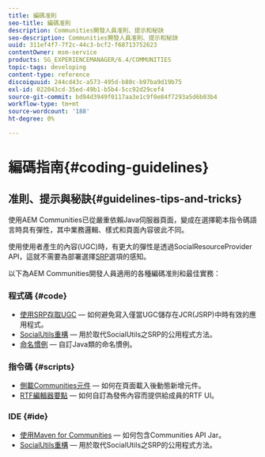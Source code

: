 ```yaml
---
title: 編碼准則
seo-title: 編碼准則
description: Communities開發人員准則、提示和秘訣
seo-description: Communities開發人員准則、提示和秘訣
uuid: 311ef4f7-7f2c-44c3-bcf2-f68713752623
contentOwner: msm-service
products: SG_EXPERIENCEMANAGER/6.4/COMMUNITIES
topic-tags: developing
content-type: reference
discoiquuid: 244cd43c-a573-495d-b80c-b97ba9d19b75
exl-id: 022043cd-35ed-49b1-b5b4-5cc92d29cef4
source-git-commit: bd94d3949f0117aa3e1c9f0e84f7293a5d6b03b4
workflow-type: tm+mt
source-wordcount: '188'
ht-degree: 0%

---
```


# 編碼指南{#coding-guidelines}

## 准則、提示與秘訣{#guidelines-tips-and-tricks}

使用AEM Communities已從嚴重依賴Java伺服器頁面，變成在選擇範本指令碼語言時具有彈性，其中業務邏輯、樣式和頁面內容彼此不同。

使用使用者產生的內容(UGC)時，有更大的彈性是透過SocialResourceProvider API，這就不需要為部署選擇[SRP](srp.md)選項的感知。

以下為AEM Communities開發人員適用的各種編碼准則和最佳實務：

### 程式碼 {#code}

* [使用SRP存取UGC](accessing-ugc-with-srp.md)  — 如何避免寫入僅當UGC儲存在JCR(JSRP)中時有效的應用程式。
* [SocialUtils重構](socialutils.md)  — 用於取代SocialUtils之SRP的公用程式方法。
* [命名慣例](naming-conventions.md)  — 自訂Java類的命名慣例。

### 指令碼 {#scripts}

* [側載Communities元件](sideloading.md)  — 如何在頁面載入後動態新增元件。
* [RTF編輯器要點](rte.md)  — 如何自訂為發佈內容而提供給成員的RTF UI。

### IDE {#ide}

* [使用Maven for Communities](maven.md)  — 如何包含Communities API Jar。
* [SocialUtils重構](socialutils.md)  — 用於取代SocialUtils之SRP的公用程式方法。
